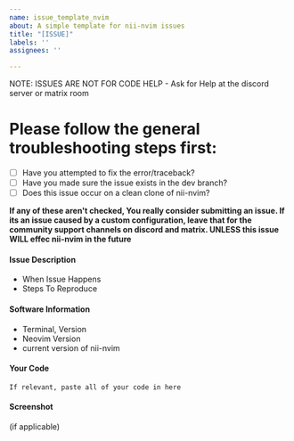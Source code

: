 ```yaml
---
name: issue_template_nvim
about: A simple template for nii-nvim issues
title: "[ISSUE]"
labels: ''
assignees: ''

---
```


<!--
Issue template
To Use this Template:
* Fill out what you can
* Delete what you don't/cannot fill out
-->
NOTE: ISSUES ARE NOT FOR CODE HELP - Ask for Help at the discord server or matrix room

# Please follow the general troubleshooting steps first:

- [ ] Have you attempted to fix the error/traceback?
- [ ] Have you made sure the issue exists in the dev branch?
- [ ] Does this issue occur on a clean clone of nii-nvim?

**If any of these aren't checked, You really consider submitting an issue. If its an issue caused by a custom configuration, leave that for the community support channels on discord and matrix. UNLESS this issue WILL effec nii-nvim in the future**

#### Issue Description
- When Issue Happens
- Steps To Reproduce

#### Software Information
- Terminal, Version
- Neovim Version
- current version of nii-nvim

#### Your Code

```
If relevant, paste all of your code in here
```

#### Screenshot
(if applicable)
